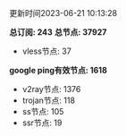 更新时间2023-06-21 10:13:28

**总订阅: 243**
**总节点: 37927**
- vless节点: 37

**google ping有效节点: 1618**
- v2ray节点: 1376
- trojan节点: 118
- ss节点: 105
- ssr节点: 19
